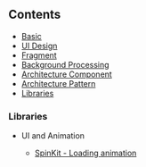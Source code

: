 
## Contents

* [Basic](#basic)
* [UI Design](#ui-design)
* [Fragment](#fragment)
* [Background Processing](#background-processing)
* [Architecture Component](#architecture-component)
* [Architecture Pattern](#architecture-pattern)
* [Libraries](#libraries)


### Libraries

* UI and Animation

  * [SpinKit - Loading animation]()
